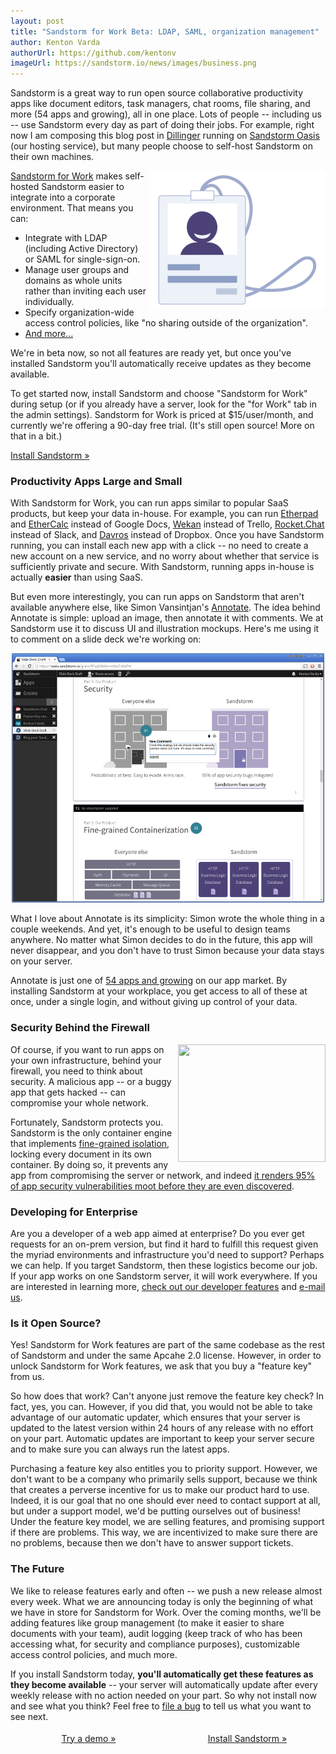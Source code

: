 ```yaml
---
layout: post
title: "Sandstorm for Work Beta: LDAP, SAML, organization management"
author: Kenton Varda
authorUrl: https://github.com/kentonv
imageUrl: https://sandstorm.io/news/images/business.png
---
```


Sandstorm is a great way to run open source collaborative productivity apps like document editors, task managers, chat rooms, file sharing, and more (54 apps and growing), all in one place. Lots of people -- including us -- use Sandstorm every day as part of doing their jobs. For example, right now I am composing this blog post in [Dillinger](https://apps.sandstorm.io/app/fq057t4ek3yt96xsfje6c1wv61pkjkqm9hs1539x4jqxjwzdp7fh) running on [Sandstorm Oasis](https://oasis.sandstorm.io) (our hosting service), but many people choose to self-host Sandstorm on their own machines.

<img style="float: right; width: 283px; height: 221px;" src="/images/business-ldap.png">

[Sandstorm for Work](https://sandstorm.io/business) makes self-hosted Sandstorm easier to integrate into a corporate environment. That means you can:

* Integrate with LDAP (including Active Directory) or SAML for single-sign-on.
* Manage user groups and domains as whole units rather than inviting each user individually.
* Specify organization-wide access control policies, like "no sharing outside of the organization".
* [And more...](https://sandstorm.io/business)

We're in beta now, so not all features are ready yet, but once you've installed Sandstorm you'll automatically receive updates as they become available.

To get started now, install Sandstorm and choose "Sandstorm for Work" during setup (or if you already have a server, look for the "for Work" tab in the admin settings). Sandstorm for Work is priced at $15/user/month, and currently we're offering a 90-day free trial. (It's still open source! More on that in a bit.)

<a href="https://sandstorm.io/install" class="linkbutton">Install Sandstorm »</a>

### Productivity Apps Large and Small

With Sandstorm for Work, you can run apps similar to popular SaaS products, but keep your data in-house. For example, you can run [Etherpad](https://apps.sandstorm.io/app/h37dm17aa89yrd8zuqpdn36p6zntumtv08fjpu8a8zrte7q1cn60) and [EtherCalc](https://apps.sandstorm.io/app/a0n6hwm32zjsrzes8gnjg734dh6jwt7x83xdgytspe761pe2asw0) instead of Google Docs, [Wekan](https://apps.sandstorm.io/app/m86q05rdvj14yvn78ghaxynqz7u2svw6rnttptxx49g1785cdv1h) instead of Trello, [Rocket.Chat](https://apps.sandstorm.io/app/vfnwptfn02ty21w715snyyczw0nqxkv3jvawcah10c6z7hj1hnu0) instead of Slack, and [Davros](https://apps.sandstorm.io/app/8aspz4sfjnp8u89000mh2v1xrdyx97ytn8hq71mdzv4p4d8n0n3h) instead of Dropbox. Once you have Sandstorm running, you can install each new app with a click -- no need to create a new account on a new service, and no worry about whether that service is sufficiently private and secure. With Sandstorm, running apps in-house is actually **easier** than using SaaS.

But even more interestingly, you can run apps on Sandstorm that aren't available anywhere else, like Simon Vansintjan's [Annotate](https://apps.sandstorm.io/app/c6zfftftrra9d4pdyuc1psew65ukqrjujvk20fac4zke1uasxv10). The idea behind Annotate is simple: upload an image, then annotate it with comments. We at Sandstorm use it to discuss UI and illustration mockups. Here's me using it to comment on a slide deck we're working on:

<p style="max-width: 500px; margin: 1em auto;"><a href="/news/images/annotate.png"><img src="/news/images/annotate-small.png"></a></p>

What I love about Annotate is its simplicity: Simon wrote the whole thing in a couple weekends. And yet, it's enough to be useful to design teams anywhere. No matter what Simon decides to do in the future, this app will never disappear, and you don't have to trust Simon because your data stays on your server.

Annotate is just one of [54 apps and growing](https://apps.sandstorm.io) on our app market. By installing Sandstorm at your workplace, you get access to all of these at once, under a single login, and without giving up control of your data.

### Security Behind the Firewall

<img style="float: right; width: 236px; height: 188px;" src="https://sandstorm.io/images/why-finegrained.svg">

Of course, if you want to run apps on your own infrastructure, behind your firewall, you need to think about security. A malicious app -- or a buggy app that gets hacked -- can compromise your whole network.

Fortunately, Sandstorm protects you. Sandstorm is the only container engine that implements [fine-grained isolation](https://sandstorm.io/how-it-works), locking every document in its own container. By doing so, it prevents any app from compromising the server or network, and indeed [it renders 95% of app security vulnerabilities moot before they are even discovered](https://docs.sandstorm.io/en/latest/using/security-non-events/).

### Developing for Enterprise

Are you a developer of a web app aimed at enterprise? Do you ever get requests for an on-prem version, but find it hard to fulfill this request given the myriad environments and infrastructure you'd need to support? Perhaps we can help. If you target Sandstorm, then these logistics become our job. If your app works on one Sandstorm server, it will work everywhere. If you are interested in learning more, [check out our developer features](https://sandstorm.io/developer) and [e-mail us](mailto:community@sandstorm.io).

### Is it Open Source?

Yes! Sandstorm for Work features are part of the same codebase as the rest of Sandstorm and under the same Apcahe 2.0 license. However, in order to unlock Sandstorm for Work features, we ask that you buy a "feature key" from us.

So how does that work? Can't anyone just remove the feature key check? In fact, yes, you can. However, if you did that, you would not be able to take advantage of our automatic updater, which ensures that your server is updated to the latest version within 24 hours of any release with no effort on your part. Automatic updates are important to keep your server secure and to make sure you can always run the latest apps.

Purchasing a feature key also entitles you to priority support. However, we don't want to be a company who primarily sells support, because we think that creates a perverse incentive for us to make our product hard to use. Indeed, it is our goal that no one should ever need to contact support at all, but under a support model, we'd be putting ourselves out of business! Under the feature key model, we are selling features, and promising support if there are problems. This way, we are incentivized to make sure there are no problems, because then we don't have to answer support tickets.

### The Future

We like to release features early and often -- we push a new release almost every week. What we are announcing today is only the beginning of what we have in store for Sandstorm for Work. Over the coming months, we'll be adding features like group management (to make it easier to share documents with your team), audit logging (keep track of who has been accessing what, for security and compliance purposes), customizable access control policies, and much more.

If you install Sandstorm today, **you'll automatically get these features as they become available** -- your server will automatically update after every weekly release with no action needed on your part. So why not install now and see what you think? Feel free to [file a bug](https://github.com/sandstorm-io/sandstorm/issues) to tell us what you want to see next.

<p style="text-align: center"><a style="display: inline-block; width: 250px; margin: 4px 0;" href="https://demo.sandstorm.io" class="linkbutton">Try a demo »</a> <a style="display: inline-block; width: 250px; margin: 4px 0;" href="/install" class="linkbutton">Install Sandstorm »</a></p>
